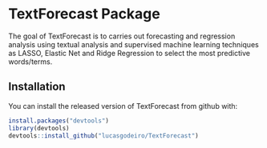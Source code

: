 
<!-- README.md is generated from README.Rmd. Please edit that file -->
TextForecast Package
====================

The goal of TextForecast is to carries out forecasting and regression analysis using textual analysis and supervised machine learning techniques as LASSO, Elastic Net and Ridge Regression to select the most predictive words/terms.

Installation
------------

You can install the released version of TextForecast from github with:

``` r
install.packages("devtools")
library(devtools)
devtools::install_github("lucasgodeiro/TextForecast")
```
